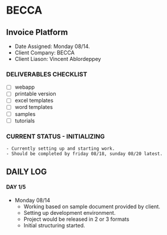 # BECCA
## Invoice Platform
- Date Assigned: Monday 08/14.
- Client Company: BECCA
- Client Liason: Vincent Ablordeppey
### DELIVERABLES CHECKLIST
- [ ] webapp
- [ ] printable version
- [ ] excel templates
- [ ] word templates
- [ ] samples
- [ ] tutorials
### CURRENT STATUS - INITIALIZING
    - Currently setting up and starting work.
    - Should be completed by friday 08/18, sunday 08/20 latest.

## DAILY LOG
#### DAY 1/5 
- Monday 08/14
  - Working based on sample document provided by client.
  - Setting up development environment.
  - Project would be released in 2 or 3 formats 
  - Initial structuring started.
